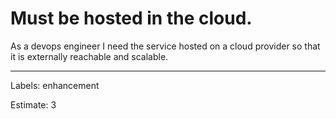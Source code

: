 # Must be hosted in the cloud.

As a devops engineer I need the service hosted on a cloud provider so that it is externally reachable and scalable.

---


Labels: enhancement

Estimate: 3
